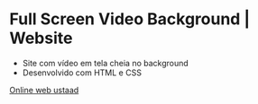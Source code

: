 # Full Screen Video Background | Website

- Site com vídeo em tela cheia no background
- Desenvolvido com HTML e CSS

[Online web ustaad](https://www.youtube.com/watch?v=k-f6TkBshBg&list=PLn-1oXF21q6IwN9F3qZF9-2yEpkAtjU9w&index=112&t=1s)
